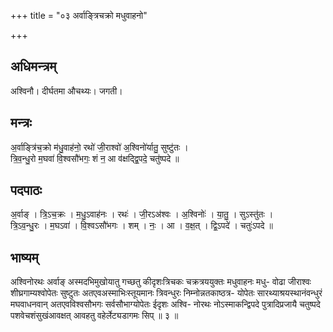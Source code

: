 +++
title = "०३ अर्वाङ्त्रिचक्रो मधुवाहनो"

+++
## अधिमन्त्रम्
अश्विनौ। दीर्घतमा औचथ्यः। जगती।

## मन्त्रः
अ॒र्वाङ्त्रि॑च॒क्रो म॑धु॒वाह॑नो॒ रथो॑ जी॒राश्वो॑ अ॒श्विनो॑र्यातु॒ सुष्टु॑तः ।  
त्रि॒व॒न्धु॒रो म॒घवा॑ वि॒श्वसौ॑भगः॒ शं न॒ आ व॑क्षद्द्वि॒पदे॒ चतु॑ष्पदे ॥

## पदपाठः
अ॒र्वाङ् । त्रि॒ऽच॒क्रः । म॒धु॒ऽवाह॑नः । रथः॑ । जी॒रऽअ॑श्वः । अ॒श्विनोः॑ । या॒तु॒ । सुऽस्तु॑तः ।  
त्रि॒ऽव॒न्धु॒रः । म॒घऽवा॑ । वि॒श्वऽसौ॑भगः । शम् । नः॒ । आ । व॒क्ष॒त् । द्वि॒ऽपदे॑ । चतुः॑ऽपदे ॥

## भाष्यम्
अश्विनोरथः अर्वाङ् अस्मदभिमुखोयातु गच्छतु कीदृशःत्रिचकः चक्रत्रययुक्तः मधुवाहनः मधु- वोढा जीराश्वः शीघ्रगाम्यश्वोपेतः सुष्टुतः अतएवअस्माभिःस्तूयमानः त्रिवन्धुरः निम्नोन्नतकाष्ठत्र- योपेतः सारथ्याश्रयस्थानंवन्धुरं मघवाधनवान् अतएवविश्वसौभगः सर्वसौभाग्योपेतः ईदृशः अश्वि- नोरथः नोऽस्माकन्द्विपदे पुत्रादिप्रजायै चतुष्पदे पशवेचशंसुखंआवक्षत् आवहतु वहेर्लेट्यडागमः सिप् ॥ ३ ॥